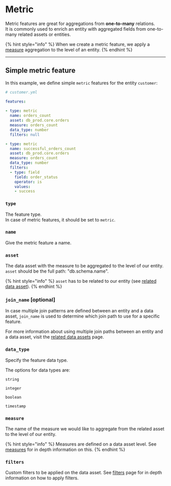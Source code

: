 # Metric

Metric features are great for aggregations from **one-to-many** relations.\
It is commonly used to enrich an entity with aggregated fields from one-to-many related assets or entities.

{% hint style="info" %}
When we create a metric feature, we apply a [measure](../data-assets/#measures) aggregation to the level of an entity.
{% endhint %}

***

## Simple metric feature

In this example, we define simple `metric` features for the entity `customer`:

```yaml
# customer.yml

features:
  
- type: metric
  name: orders_count
  asset: db_prod.core.orders
  measure: orders_count
  data_type: number
  filters: null

- type: metric
  name: successful_orders_count
  asset: db_prod.core.orders
  measure: orders_count
  data_type: number
  filters:
  - type: field
    field: order_status
    operator: is
    values:
    - success
```

### `type`

The feature type.\
In case of metric features, it should be set to `metric`.

### `name`

Give the metric feature a name.

### `asset`

The data asset with the measure to be aggregated to the level of our entity.\
`asset` should be the full path: "db.schema.name".

{% hint style="info" %}
`asset` has to be related to our entity (see [related data asset](../entities/related-data-assets.md)).
{% endhint %}

### `join_name` \[optional]

In case multiple join patterns are defined between an entity and a data asset, `join_name` is used to determine which join path to use for a specific feature.

For more information about using multiple join paths between an entity and a data asset, visit the [related data assets](../entities/related-data-assets.md#name-optional) page.

### `data_type`

Specify the feature data type.&#x20;

The options for data types are:

`string`

`integer`

`boolean`

`timestamp`

### `measure`

The name of the measure we would like to aggregate from the related asset to the level of our entity.

{% hint style="info" %}
Measures are defined on a data asset level. See [measures](../data-assets/#measures) for in depth information on this.
{% endhint %}

### `filters`

Custom filters to be applied on the data asset. See [filters](../data-assets/filters.md) page for in depth information on how to apply filters.
